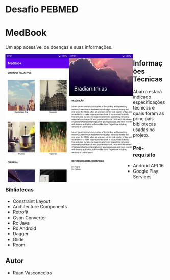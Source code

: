 # Desafio PEBMED

# MedBook
Um app acessível de doenças e suas informações.

<img src="https://github.com/ruanvasconcelos/desafio-pebmed/blob/master/print/home.jpg" width="200" height="400" align="left" />
<img src="https://github.com/ruanvasconcelos/desafio-pebmed/blob/master/print/details.jpg" width="200" height="400" align="left" /> 

## Informações Técnicas
Abaixo estará indicado especificações técnicas e quais foram as principais bibliotecas usadas no projeto.

### Pré-requisito
- Android API 16
- Google Play Services

### Bibliotecas
- Constraint Layout
- Architecture Components   
- Retrofit
- Gson Converter
- Rx Java
- Rx Android
- Dagger
- Glide
- Room

## Autor
- Ruan Vasconcelos

